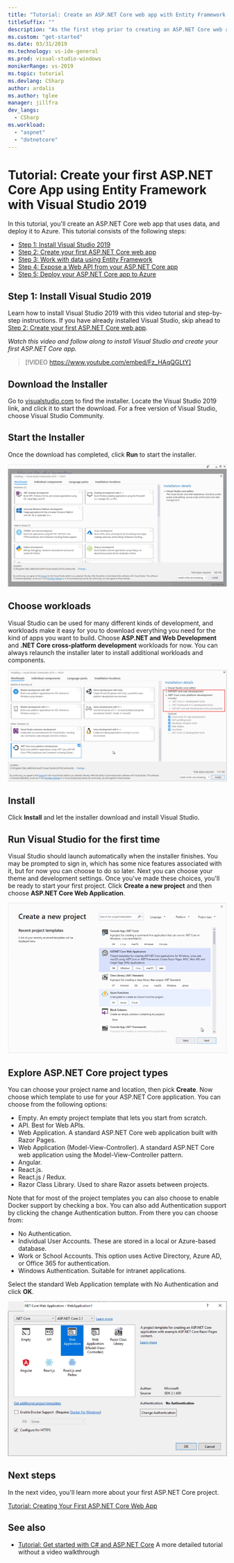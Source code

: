 ```yaml
---
title: "Tutorial: Create an ASP.NET Core web app with Entity Framework and Visual Studio 2019"
titleSuffix: ""
description: "As the first step prior to creating an ASP.NET Core web app, learn how to install Visual Studio 2019 with this video tutorial and step-by-step instructions."
ms.custom: "get-started"
ms.date: 03/31/2019
ms.technology: vs-ide-general
ms.prod: visual-studio-windows
monikerRange: vs-2019
ms.topic: tutorial
ms.devlang: CSharp
author: ardalis
ms.author: tglee
manager: jillfra
dev_langs:
  - CSharp
ms.workload:
  - "aspnet"
  - "dotnetcore"
---
```

# Tutorial: Create your first ASP.NET Core App using Entity Framework with Visual Studio 2019

In this tutorial, you'll create an ASP.NET Core web app that uses data, and deploy it to Azure. This tutorial consists of the following steps:

- [Step 1: Install Visual Studio 2019](#step-1-install-visual-studio-2019)
- [Step 2: Create your first ASP.NET Core web app](tutorial-aspnet-core-ef-step-02.md)
- [Step 3: Work with data using Entity Framework](tutorial-aspnet-core-ef-step-03.md)
- [Step 4: Expose a Web API from your ASP.NET Core app](tutorial-aspnet-core-ef-step-04.md)
- [Step 5: Deploy your ASP.NET Core app to Azure](tutorial-aspnet-core-ef-step-05.md)

## Step 1: Install Visual Studio 2019

Learn how to install Visual Studio 2019 with this video tutorial and step-by-step instructions. If you have already installed Visual Studio, skip ahead to [Step 2: Create your first ASP.NET Core web app](tutorial-aspnet-core-ef-step-02.md).

_Watch this video and follow along to install Visual Studio and create your first ASP.NET Core app._

> [!VIDEO https://www.youtube.com/embed/Fz_HAqQGLtY]

## Download the Installer

Go to [visualstudio.com](https://visualstudio.com) to find the installer. Locate the Visual Studio 2019 link, and click it to start the download. For a free version of Visual Studio, choose Visual Studio Community.

## Start the Installer

Once the download has completed, click **Run** to start the installer.

![Visual Studio 2019 Installer](media/vs-2019/vs2019-installer.png)

## Choose workloads

Visual Studio can be used for many different kinds of development, and workloads make it easy for you to download everything you need for the kind of apps you want to build. Choose **ASP.NET and Web Development** and **.NET Core cross-platform development** workloads for now. You can always relaunch the installer later to install additional workloads and components.

![Visual Studio 2019 Choose Workloads](media/vs-2019/vs2019-choose-workloads.png)

## Install

Click **Install** and let the installer download and install Visual Studio.

## Run Visual Studio for the first time

Visual Studio should launch automatically when the installer finishes. You may be prompted to sign in, which has some nice features associated with it, but for now you can choose to do so later. Next you can choose your theme and development settings. Once you've made these choices, you'll be ready to start your first project. Click **Create a new project** and then choose **ASP.NET Core Web Application**.

![Visual Studio 2019 Create New ASP.NET Core Web Application Project](media/vs-2019/vs2019-create-new-project.png)

## Explore ASP.NET Core project types

You can choose your project name and location, then pick **Create**. Now choose which template to use for your ASP.NET Core application. You can choose from the following options:

- Empty. An empty project template that lets you start from scratch.
- API. Best for Web APIs.
- Web Application. A standard ASP.NET Core web application built with Razor Pages.
- Web Application (Model-View-Controller). A standard ASP.NET Core web application using the Model-View-Controller pattern.
- Angular.
- React.js.
- React.js / Redux.
- Razor Class Library. Used to share Razor assets between projects.

Note that for most of the project templates you can also choose to enable Docker support by checking a box. You can also add Authentication support by clicking the change Authentication button. From there you can choose from:

- No Authentication.
- Individual User Accounts. These are stored in a local or Azure-based database.
- Work or School Accounts. This option uses Active Directory, Azure AD, or Office 365 for authentication.
- Windows Authentication. Suitable for intranet applications.

Select the standard Web Application template with No Authentication and click **OK**.

![Visual Studio 2019 Choose ASP.NET Core Project Options](media/vs-2019/vs2019-choose-aspnetcore-project.png)

## Next steps

In the next video, you'll learn more about your first ASP.NET Core project.

[Tutorial: Creating Your First ASP.NET Core Web App](tutorial-aspnet-core-ef-step-02.md)

## See also

- [Tutorial: Get started with C# and ASP.NET Core](tutorial-aspnet-core.md) A more detailed tutorial without a video walkthrough
